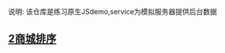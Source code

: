 说明: 该仓库是练习原生JSdemo,service为模拟服务器提供后台数据

## [2商城排序](https://github.com/FanYaoFan/front-end/tree/master/NativeJs/2%E5%95%86%E5%9F%8E%E6%8E%92%E5%BA%8F)
